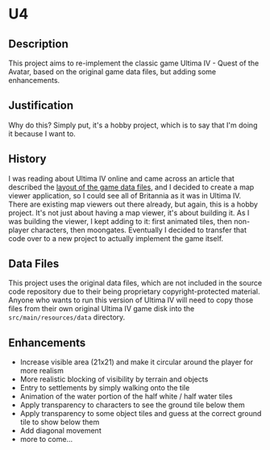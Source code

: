 # U4

## Description

This project aims to re-implement the classic game Ultima IV - Quest of the Avatar, based on the original game data
files, but adding some enhancements.

## Justification

Why do this? Simply put, it's a hobby project, which is to say that I'm doing it because I want to.

## History

I was reading about Ultima IV online and came across an article that described the
[layout of the game data files](https://wiki.ultimacodex.com/wiki/Ultima_IV_internal_formats), and I decided to
create a map viewer application, so I could see all of Britannia as it was in Ultima IV. There are existing map viewers
out there already, but again, this is a hobby project. It's not just about having a map viewer, it's about building it.
As I was building the viewer, I kept adding to it: first animated tiles, then non-player characters, then moongates.
Eventually I decided to transfer that code over to a new project to actually implement the game itself.

## Data Files

This project uses the original data files, which are not included in the source code repository due to their being
proprietary copyright-protected material. Anyone who wants to run this version of Ultima IV will need to copy those
files from their own original Ultima IV game disk into the `src/main/resources/data` directory.

## Enhancements

* Increase visible area (21x21) and make it circular around the player for more realism
* More realistic blocking of visibility by terrain and objects
* Entry to settlements by simply walking onto the tile
* Animation of the water portion of the half white / half water tiles
* Apply transparency to characters to see the ground tile below them
* Apply transparency to some object tiles and guess at the correct ground tile to show below them
* Add diagonal movement
* more to come...

